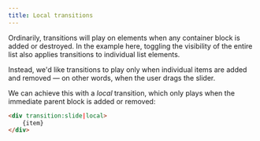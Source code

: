 ```yaml
---
title: Local transitions
---
```


Ordinarily, transitions will play on elements when any container block is added or destroyed. In the example here, toggling the visibility of the entire list also applies transitions to individual list elements.

Instead, we'd like transitions to play only when individual items are added and removed — on other words, when the user drags the slider.

We can achieve this with a *local* transition, which only plays when the immediate parent block is added or removed:

```html
<div transition:slide|local>
	{item}
</div>
```